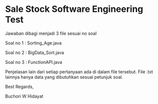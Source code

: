 # Sale Stock Software Engineering Test

Jawaban dibagi menjadi 3 file sesuai no soal

Soal no 1 : Sorting_Age.java

Soal no 2 : BigData_Sort.java

Soal no 3 : FunctionAPI.java

Penjelasan lain dari setiap pertanyaan ada di dalam file tersebut. 
File .txt lainnya hanya data yang dibutuhkan sesuai petunjuk soal.

Best Regards,



Buchori W Hidayat
